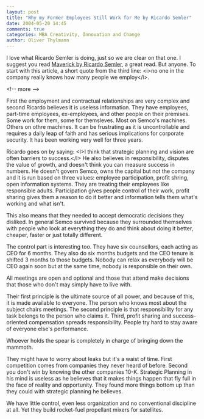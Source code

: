 ```yaml
---
layout: post
title: "Why my Former Employees Still Work for Me by Ricardo Semler"
date: 2004-05-20 14:45
comments: true
categories: MBA Creativity, Innovation and Change
author: Oliver Thylmann
---
```



I love what Ricardo Semler is doing, just so we are clear on that one. I suggest you read [Maverick by Ricardo Semler](http://owt.typepad.com/blog/2002/04/book_review_mav.html), a great read. But anyone. To start with this article, a short quote from the third line: &lt;i&gt;no one in the company really knows how many people we employ&lt;/i&gt;.


&lt;!-- more --&gt;


First the employment and contractual relationships are very complex and second Ricardo believes it is useless information. They have employees, part-time employees, ex-employees, and other people on their premises. Some work for them, some for themsleves. Most on Semco's machines. Others on othre machines. It can be frustrating as it is uncontrollable and requires a daily leap of faith and has serious implications for corporate security. It has been working very well for three years. 

Ricardo goes on by saying: &lt;I&gt;I think that strategic planning and vision are often barriers to success.&lt;/I&gt; He also believes in responsibility, disputes the value of growth, and doesn't think you can measure success in numbers. He doesn't govern Semco, owns the capital but not the company and it is run based on three values: employee participation, profit shring, open information systems. They are treating their employees like responsible adults. Participation gives people control of their work, profit sharing gives them a reason to do it better and information tells them what's working and what isn't. 

This also means that they needed to accept democratic decisions they disliked. In general Semco survived because they surrounded themselves with people who look at everything they do and think about doing it better, cheaper, faster or just totally different.

The control part is interesting too. They have six counsellors, each acting as CEO for 6 months. They also do six months budgets and the CEO tenure is shifted 3 months to those budgets. Nobody can relax as everybody will be CEO again soon but at the same time, nobody is responsible on their own.

All meetings are open and optional and those that attend make decisions that those who don't may simply have to live with. 

Their first principle is the ultimate source of all power, and because of this, it is made available to everyone. The person who knows most about the subject chairs meetings. The second principle is that responsibility for any task belongs to the person who claims it. Third, profit sharing and success-oriented compensation spreads responsibility. People try hard to stay aware of everyone else's performance.

Whoever holds the spear is completely in charge of bringing down the mammoth.

They might have to worry about leaks but it's a waist of time. First competition comes from companies they never heard of before. Second you don't win by knowing the other companies 10-K. Strategic Planning in his mind is useless as he believes that it makes things happen that fly full in the face of reality and opportunity. They found more things bottom up than they could with strategic planning he believes. 

We have little control, even less organization and no conventional discipline at all. Yet they build rocket-fuel propellant mixers for satellites.


